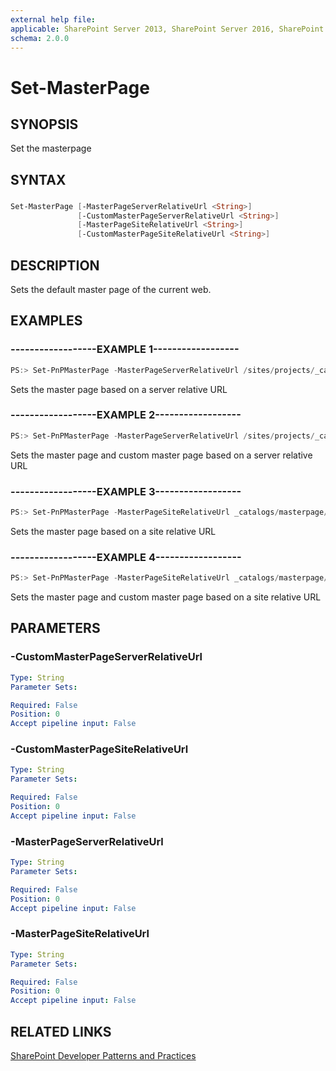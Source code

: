 ```yaml
---
external help file:
applicable: SharePoint Server 2013, SharePoint Server 2016, SharePoint Online
schema: 2.0.0
---
```

# Set-MasterPage

## SYNOPSIS
Set the masterpage

## SYNTAX 

### 
```powershell
Set-MasterPage [-MasterPageServerRelativeUrl <String>]
               [-CustomMasterPageServerRelativeUrl <String>]
               [-MasterPageSiteRelativeUrl <String>]
               [-CustomMasterPageSiteRelativeUrl <String>]
```

## DESCRIPTION
Sets the default master page of the current web.

## EXAMPLES

### ------------------EXAMPLE 1------------------
```powershell
PS:> Set-PnPMasterPage -MasterPageServerRelativeUrl /sites/projects/_catalogs/masterpage/oslo.master
```

Sets the master page based on a server relative URL

### ------------------EXAMPLE 2------------------
```powershell
PS:> Set-PnPMasterPage -MasterPageServerRelativeUrl /sites/projects/_catalogs/masterpage/oslo.master -CustomMasterPageServerRelativeUrl /sites/projects/_catalogs/masterpage/oslo.master
```

Sets the master page and custom master page based on a server relative URL

### ------------------EXAMPLE 3------------------
```powershell
PS:> Set-PnPMasterPage -MasterPageSiteRelativeUrl _catalogs/masterpage/oslo.master
```

Sets the master page based on a site relative URL

### ------------------EXAMPLE 4------------------
```powershell
PS:> Set-PnPMasterPage -MasterPageSiteRelativeUrl _catalogs/masterpage/oslo.master -CustomMasterPageSiteRelativeUrl _catalogs/masterpage/oslo.master
```

Sets the master page and custom master page based on a site relative URL

## PARAMETERS

### -CustomMasterPageServerRelativeUrl


```yaml
Type: String
Parameter Sets: 

Required: False
Position: 0
Accept pipeline input: False
```

### -CustomMasterPageSiteRelativeUrl


```yaml
Type: String
Parameter Sets: 

Required: False
Position: 0
Accept pipeline input: False
```

### -MasterPageServerRelativeUrl


```yaml
Type: String
Parameter Sets: 

Required: False
Position: 0
Accept pipeline input: False
```

### -MasterPageSiteRelativeUrl


```yaml
Type: String
Parameter Sets: 

Required: False
Position: 0
Accept pipeline input: False
```

## RELATED LINKS

[SharePoint Developer Patterns and Practices](http://aka.ms/sppnp)